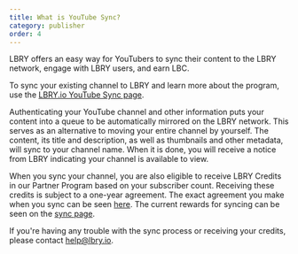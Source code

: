 ```yaml
---
title: What is YouTube Sync?
category: publisher
order: 4
---
```

LBRY offers an easy way for YouTubers to sync their content to the LBRY network, engage with LBRY users, and earn LBC.

To sync your existing channel to LBRY and learn more about the program, use the [LBRY.io YouTube Sync page](https://lbry.io/youtube).

Authenticating your YouTube channel and other information puts your content into a queue to be automatically mirrored on the LBRY network. This serves as an alternative to moving your entire channel by yourself. The content, its title and description, as well as thumbnails and other metadata, will sync to your channel name. When it is done, you will receive a notice from LBRY indicating your channel is available to view.

When you sync your channel, you are also eligible to receive LBRY Credits in our Partner Program based on your subscriber count. Receiving these credits is subject to a one-year agreement. The exact agreement you make when you sync can be seen [here](https://lbry.io/faq/youtube-terms). The current rewards for syncing can be seen on the [sync page](https://lbry.io/youtube).

If you're having any trouble with the sync process or receiving your credits, please contact [help@lbry.io](mailto:help@lbry.io).


